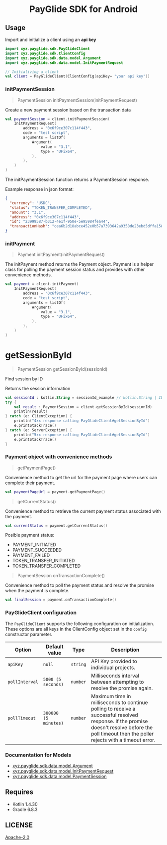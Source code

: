<div align="center">
	<h1>PayGlide SDK for Android</h1>
</div>

## Usage

Import and initialize a client using an **api key**

```kotlin
import xyz.payglide.sdk.PayGlideClient
import xyz.payglide.sdk.ClientConfig
import xyz.payglide.sdk.data.model.Argument
import xyz.payglide.sdk.data.model.InitPaymentRequest

// Initializing a client
val client = PayGlideClient(ClientConfig(apiKey= "your api key"))
```

### **initPaymentSession**
> PaymentSession initPaymentSession(initPaymentRequest)

Create a new payment session based on the transaction data


```kotlin
val paymentSession = client.initPaymentSession(
    InitPaymentRequest(
        address = "0x6f9ce307c114f443",
        code = "test script",
        arguments = listOf(
            Argument(
                value = "3.1",
                type = "UFix64",
            ),
        ),
    )
)
```

The initPaymentSession function returns a PaymentSession response.

Example response in json format:
```json
{
  "currency": "USDC",
  "status": "TOKEN_TRANSFER_COMPLETED",
  "amount": "3.1",
  "address": "0x6f9ce307c114f443",
  "id": "23999587-b312-4e1f-950e-5e95984fea44",
  "transactionHash": "cea6b2d18abce452e0b57a7393642a9358de23ebd5dffa1589563162d0ab44c4"
}
```

### **initPayment**
> Payment initPayment(initPaymentRequest)

The initPaynent method returns the Payment object.
Payment is a helper class for polling the payment session status and provides with other convenience methods.

```kotlin
val payment = client.initPayment(
    InitPaymentRequest(
        address = "0x6f9ce307c114f443",
        code = "test script",
        arguments = listOf(
            Argument(
                value = "3.1",
                type = "UFix64",
            ),
        ),
    )
)
```

# **getSessionById**
> PaymentSession getSessionById(sessionId)

Find session by ID

Returns the session information

```kotlin
val sessionId : kotlin.String = sessionId_example // kotlin.String | ID of session to return
try {
    val result : PaymentSession = client.getSessionById(sessionId)
    println(result)
} catch (e: ClientException) {
    println("4xx response calling PayGlideClient#getSessionById")
    e.printStackTrace()
} catch (e: ServerException) {
    println("5xx response calling PayGlideClient#getSessionById")
    e.printStackTrace()
}
```

### **Payment object with convenience methods**
> getPaymentPage()

Convenience method to get the url for the payment page where users can complete their payment.
```kotlin
val paymentPageUrl = payment.getPaymentPage()
```


> getCurrentStatus()

Convenience method to retrieve the current payment status associated with the payment.
```kotlin
val currentStatus = payment.getCurrentStatus()
```
Posible payment status:

- PAYMENT_INITIATED
- PAYMENT_SUCCEEDED
- PAYMENT_FAILED
- TOKEN_TRANSFER_INITIATED
- TOKEN_TRANSFER_COMPLETED


> PaymentSession onTransactionComplete()

Convenience method to poll the payment status and resolve the promise when the payment is complete.
```kotlin
val finalSession = payment.onTransactionComplete()
```

### PayGlideClient configuration

The `PayGlideClient` supports the following configuration on initialization. These options are all keys in the ClientConfig object set in the `config` constructor parameter.

| Option        | Default value            | Type         | Description                                                                                                                                                  |
| ------------- | ------------------------ | ------------ | ------------------------------------------------------------------------------------------------------------------------------------------------------------ |
| `apiKey`      | `null`              |   `string`   | API Key provided to individual projects.                                                      |
| `pollInterval`| `5000 (5 seconds)`       |   `number`   | Milliseconds interval between attempting to resolve the promise again.                                                 |
| `pollTimeout` | `300000 (5 minutes)`     |   `number`   | Maximum time in milliseconds to continue polling to receive a successful resolved response. If the promise doesn't resolve before the poll timeout then the poller rejects with a timeout error.                                                 |

<a name="documentation-for-models"></a>
### Documentation for Models

- [xyz.payglide.sdk.data.model.Argument](docs/Argument.md)
- [xyz.payglide.sdk.data.model.InitPaymentRequest](docs/InitPaymentRequest.md)
- [xyz.payglide.sdk.data.model.PaymentSession](docs/PaymentSession.md)

## Requires

* Kotlin 1.4.30
* Gradle 6.8.3

## LICENSE

[Apache-2.0](LICENSE)
